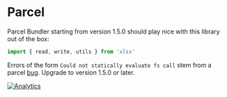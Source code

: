 # Parcel

Parcel Bundler starting from version 1.5.0 should play nice with this library
out of the box:

```js
import { read, write, utils } from 'xlsx'
```

Errors of the form `Could not statically evaluate fs call` stem from a parcel
[bug](https://github.com/parcel-bundler/parcel/pull/523#issuecomment-357486164).
Upgrade to version 1.5.0 or later.

[![Analytics](https://ga-beacon.appspot.com/UA-36810333-1/SheetJS/js-xlsx?pixel)](https://github.com/SheetJS/js-xlsx)
